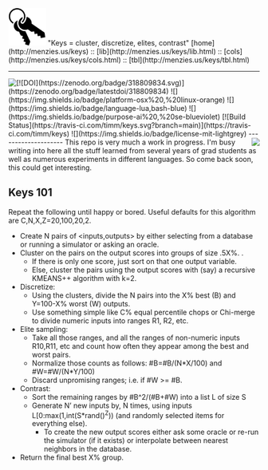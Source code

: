 <img width=75 src="https://github.com/timm/keys/raw/main/etc/img/keys.png">     
"Keys = cluster, discretize, elites, contrast"   
[home](http://menzies.us/keys)         :: [lib](http://menzies.us/keys/lib.html) ::
[cols](http://menzies.us/keys/cols.html) :: [tbl](http://menzies.us/keys/tbl.html)
<hr>
<a href="http://github.com/timm/keys"><img src="https://github.blog/wp-content/uploads/2008/12/forkme_left_red_aa0000.png?resize=149%2C149" align=left></a>
[![DOI](https://zenodo.org/badge/318809834.svg)](https://zenodo.org/badge/latestdoi/318809834)  
![](https://img.shields.io/badge/platform-osx%20,%20linux-orange)    
![](https://img.shields.io/badge/language-lua,bash-blue)  
![](https://img.shields.io/badge/purpose-ai%20,%20se-blueviolet)  
[![Build Status](https://travis-ci.com/timm/keys.svg?branch=main)](https://travis-ci.com/timm/keys)   
![](https://img.shields.io/badge/license-mit-lightgrey)
--------------------


<img align=right src="https://www.iconexperience.com/_img/v_collection_png/256x256/shadow/keys.png">    
This repo is very much a work in progress.
I'm busy writing  into here all the stuff
learned from several years of grad students as well as numerous experiments in different languages.
So come back soon, this could get interesting.

## Keys 101

Repeat the following until happy or bored. 
Useful defaults for this algorithm are C,N,X,Z=20,100,20,2.  

-  Create N pairs of <inputs,outputs>  by either selecting 
     from a database or running a simulator or asking an oracle.  
-  Cluster on the pairs on the output scores into groups of size .5X%. . 
     - If there is only one score, just sort on that one output variable.  
     - Else, cluster the pairs using the output scores with (say) a 
     recursive KMEANS++ algorithm with k=2.   
- Discretize: 
  - Using the clusters, divide the N pairs into  the X% best (B) 
    and Y=100-X% worst (W) outputs.   
  - Use something simple like C% equal percentile chops or Chi-merge 
    to divide numeric inputs into ranges R1, R2, etc.   
- Elite sampling:
  - Take all those ranges, and all the ranges of non-numeric inputs R10,R11,
        etc and count  how often they appear among the best and worst pairs. 
  - Normalize those counts  as follows: #B=#B/(N\*X/100) and #W=#W/(N\*Y/100)
  - Discard unpromising ranges; i.e. if  #W >= #B.    
- Contrast:
  - Sort the remaining ranges by #B^2/(#B+#W) into a list L of size S
  -  Generate N’ new inputs by,  N times, using 
     inputs L[0:max(1,int(S\*rand()<sup>Z</sup>)) (and randomly selected items for everything else).  
     - To create the new output 
       scores either ask some oracle or re-run the simulator (if it exists) or 
       interpolate between nearest neighbors in the database. 
-  Return the final best X% group.




